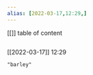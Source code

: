```yaml
---
alias: [2022-03-17,12:29,]
---
```

[[]]
table of content
```toc
```

[[2022-03-17]] 12:29

```query
"barley"
```